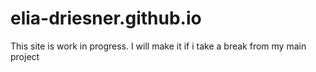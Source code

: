 # elia-driesner.github.io

This site is work in progress. I will make it if i take a break from my main project
